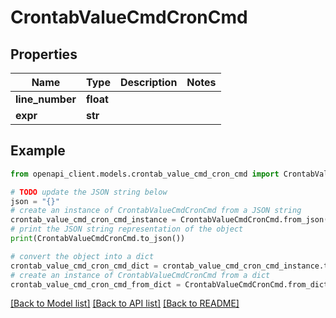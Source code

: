 # CrontabValueCmdCronCmd


## Properties

Name | Type | Description | Notes
------------ | ------------- | ------------- | -------------
**line_number** | **float** |  | 
**expr** | **str** |  | 

## Example

```python
from openapi_client.models.crontab_value_cmd_cron_cmd import CrontabValueCmdCronCmd

# TODO update the JSON string below
json = "{}"
# create an instance of CrontabValueCmdCronCmd from a JSON string
crontab_value_cmd_cron_cmd_instance = CrontabValueCmdCronCmd.from_json(json)
# print the JSON string representation of the object
print(CrontabValueCmdCronCmd.to_json())

# convert the object into a dict
crontab_value_cmd_cron_cmd_dict = crontab_value_cmd_cron_cmd_instance.to_dict()
# create an instance of CrontabValueCmdCronCmd from a dict
crontab_value_cmd_cron_cmd_from_dict = CrontabValueCmdCronCmd.from_dict(crontab_value_cmd_cron_cmd_dict)
```
[[Back to Model list]](../README.md#documentation-for-models) [[Back to API list]](../README.md#documentation-for-api-endpoints) [[Back to README]](../README.md)


